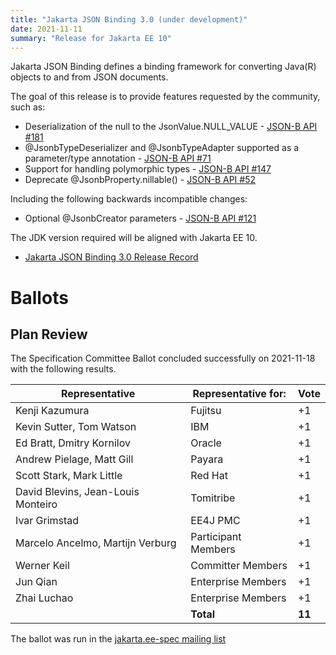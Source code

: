 ```yaml
---
title: "Jakarta JSON Binding 3.0 (under development)"
date: 2021-11-11
summary: "Release for Jakarta EE 10"
---
```

Jakarta JSON Binding defines a binding framework for converting Java(R) objects to and from JSON documents.

The goal of this release is to provide features requested by the community, such as:

* Deserialization of the null to the JsonValue.NULL_VALUE - [JSON-B API #181](https://github.com/eclipse-ee4j/jsonb-api/issues/181)
* @JsonbTypeDeserializer and @JsonbTypeAdapter supported as a parameter/type annotation - [JSON-B API #71](https://github.com/eclipse-ee4j/jsonb-api/issues/71)
* Support for handling polymorphic types - [JSON-B API #147](https://github.com/eclipse-ee4j/jsonb-api/issues/147)
* Deprecate @JsonbProperty.nillable() - [JSON-B API #52](https://github.com/eclipse-ee4j/jsonb-api/issues/52)

Including the following backwards incompatible changes:

* Optional @JsonbCreator parameters - [JSON-B API #121](https://github.com/eclipse-ee4j/jsonb-api/issues/121)

The JDK version required will be aligned with Jakarta EE 10.

* [Jakarta JSON Binding 3.0 Release Record](https://projects.eclipse.org/projects/ee4j.jsonb/releases/3.0.0)

# Ballots

## Plan Review

The Specification Committee Ballot concluded successfully on 2021-11-18 with the following results.

| Representative                                 | Representative for: |  Vote   |
|------------------------------------------------|---------------------|---------|
| Kenji Kazumura                                 | Fujitsu             |    +1   |
| Kevin Sutter, Tom Watson                       | IBM                 |    +1   |
| Ed Bratt, Dmitry Kornilov                      | Oracle              |    +1   |
| Andrew Pielage, Matt Gill                      | Payara              |    +1   |
| Scott Stark, Mark Little                       | Red Hat             |    +1   |
| David Blevins, Jean-Louis Monteiro             | Tomitribe           |    +1   |
| Ivar Grimstad                                  | EE4J PMC            |    +1   |
| Marcelo Ancelmo, Martijn Verburg               | Participant Members |    +1   |
| Werner Keil                                    | Committer Members   |    +1   |
| Jun Qian                                       | Enterprise Members  |    +1   |
| Zhai Luchao                                    | Enterprise Members  |    +1   |
|                                                | **Total**           |  **11** |

The ballot was run in the [jakarta.ee-spec mailing list](https://www.eclipse.org/lists/jakarta.ee-spec/msg02028.html)